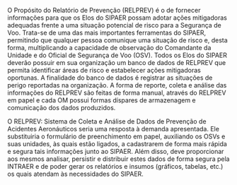 O Propósito do Relatório de Prevenção (RELPREV) é o de fornecer informações para que os Elos do SIPAER possam adotar ações mitigadoras adequadas frente a uma situação potencial de risco para a Segurança de Voo. Trata-se de uma das mais importantes ferramentas do SIPAER, permitindo que qualquer pessoa comunique uma situação de risco e, desta forma, multiplicando a capacidade de observação do Comandante da Unidade e do Oficial de Segurança de Voo (OSV). Todos os Elos do SIPAER deverão possuir em sua organização um banco de dados de RELPREV que permita identificar áreas de risco e estabelecer ações mitigadoras oportunas. A finalidade do banco de dados é registrar as situações de perigo reportadas na organização. A forma de reporte, coleta e análise das informações do RELPREV são feitas de forma manual, através do RELPREV em papel e cada OM possui formas díspares de armazenagem e comunicação dos dados produzidos.

O RELPREV: Sistema de Coleta e Análise de Dados de Prevenção de Acidentes Aeronáuticos seria uma resposta à demanda apresentada. Ele substituiria o formulário de preenchimento em papel, auxiliando os OSVs e suas unidades, às quais estão ligados, a cadastrarem de forma mais rápida e segura tais informações junto ao SIPAER. Além disso, deve proporcionar aos mesmos analisar, persistir e distribuir estes dados de forma segura pela INTRAER e de poder gerar os relatórios e insumos (gráficos, tabelas, etc.) os quais atendam às necessidades do SIPAER.